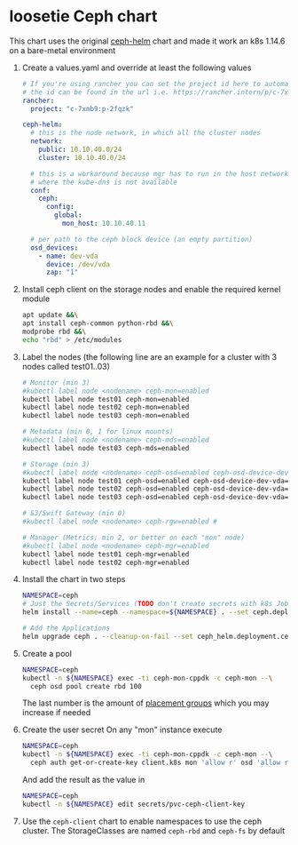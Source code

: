 # loosetie Ceph chart
This chart uses the original [ceph-helm](https://github.com/ceph/ceph-helm) chart
and made it work an k8s 1.14.6 on a bare-metal environment 
    
1.  Create a values.yaml and override at least the following values
    ```yaml
    # If you're using rancher you can set the project id here to automatically add the namespace to your rancher project
    # the id can be found in the url i.e. https://rancher.intern/p/c-7xmb9:p-tlg5p/workloads
    rancher:
      project: "c-7xmb9:p-2fqzk"
    
    ceph-helm:
      # this is the node network, in which all the cluster nodes
      network:
        public: 10.10.40.0/24
        cluster: 10.10.40.0/24
    
      # this is a workaround because mgr has to run in the host network,
      # where the kube-dns is not available
      conf:
        ceph:
          config:
            global:
              mon_host: 10.10.40.11
    
      # per path to the ceph block device (an empty partition)
      osd_devices:
        - name: dev-vda
          device: /dev/vda
          zap: "1"
    ```

1.  Install ceph client on the storage nodes and enable the required kernel module

    ```bash
    apt update &&\
    apt install ceph-common python-rbd &&\
    modprobe rbd &&\
    echo "rbd" > /etc/modules
    ```

1.  Label the nodes (the following line are an example for a cluster with 3 nodes called test01..03)
    ```bash
    # Monitor (min 3)
    #kubectl label node <nodename> ceph-mon=enabled
    kubectl label node test01 ceph-mon=enabled
    kubectl label node test02 ceph-mon=enabled
    kubectl label node test03 ceph-mon=enabled
    
    # Metadata (min 0, 1 for linux mounts)
    #kubectl label node <nodename> ceph-mds=enabled
    kubectl label node test03 ceph-mds=enabled
    
    # Storage (min 3)
    #kubectl label node <nodename> ceph-osd=enabled ceph-osd-device-dev-vda=enabled
    kubectl label node test01 ceph-osd=enabled ceph-osd-device-dev-vda=enabled
    kubectl label node test02 ceph-osd=enabled ceph-osd-device-dev-vda=enabled
    kubectl label node test03 ceph-osd=enabled ceph-osd-device-dev-vda=enabled
    
    # S3/Swift Gateway (min 0)
    #kubectl label node <nodename> ceph-rgw=enabled #
    
    # Manager (Metrics; min 2, or better on each "mon" node)
    #kubectl label node <nodename> ceph-mgr=enabled
    kubectl label node test01 ceph-mgr=enabled
    kubectl label node test02 ceph-mgr=enabled
    ```

1.  Install the chart in two steps
    ```bash
    NAMESPACE=ceph
    # Just the Secrets/Services (TODO don't create secrets with k8s Jobs)
    helm install --name=ceph --namespace=${NAMESPACE} . --set ceph.deployment.ceph=false
    
    # Add the Applications
    helm upgrade ceph . --cleanup-on-fail --set ceph_helm.deployment.ceph=true
    ```
    
1.  Create a pool
    ```bash
    NAMESPACE=ceph
    kubectl -n ${NAMESPACE} exec -ti ceph-mon-cppdk -c ceph-mon --\
      ceph osd pool create rbd 100
    ```
    The last number is the amount of [placement groups](https://docs.ceph.com/docs/mimic/rados/operations/placement-groups/#set-the-number-of-placement-groups)
    which you may increase if needed
    
1.  Create the user secret
    On any "mon" instance execute
    ```bash
    NAMESPACE=ceph
    kubectl -n ${NAMESPACE} exec -ti ceph-mon-cppdk -c ceph-mon --\
      ceph auth get-or-create-key client.k8s mon 'allow r' osd 'allow rwx pool=rbd' | base64
    ```
    And add the result as the value in
    ```bash
    NAMESPACE=ceph
    kubectl -n ${NAMESPACE} edit secrets/pvc-ceph-client-key
    ```
    
1.  Use the `ceph-client` chart to enable namespaces to use the ceph cluster.
    The StorageClasses are named `ceph-rbd` and `ceph-fs` by default
